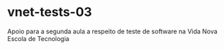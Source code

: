 # vnet-tests-03
Apoio para a segunda aula a respeito de teste de software na Vida Nova Escola de Tecnologia
